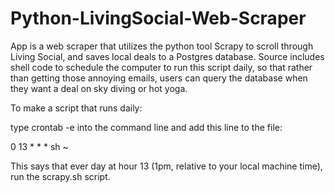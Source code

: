 Python-LivingSocial-Web-Scraper
===============================

App is a web scraper that utilizes the python tool Scrapy to scroll through Living Social, and saves local deals to a Postgres database. Source includes shell code to schedule the computer to run this script daily, so that rather than getting those annoying emails, users can query the database when they want a deal on sky diving or hot yoga.

To make a script that runs daily:

type crontab -e into the command line and add this line to the file:

0 13  * * * sh ~<location of your scrapy.sh file>

This says that ever day at hour 13 (1pm, relative to your local machine time), run the scrapy.sh script.
